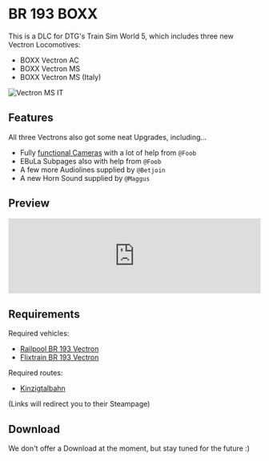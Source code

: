 # BR 193 BOXX

This is a DLC for DTG's Train Sim World 5, which includes three new Vectron Locomotives:
- BOXX Vectron AC
- BOXX Vectron MS
- BOXX Vectron MS (Italy)

![Vectron MS IT](/assets/vectron_boxx_ffmfl.png)

## Features

All three Vectrons also got some neat Upgrades, including...

- Fully [functional Cameras](/projects/modding/vectron_camera.md) with a lot of help from `@Foob`
- EBuLa Subpages also with help from `@Foob`
- A few more Audiolines supplied by `@Betjoin`
- A new Horn Sound supplied by `@Maggus`

## Preview

<div class="video-container">
    <iframe class="video-iframe" width="100%" src="https://www.youtube.com/embed/CFBezh16YXU?si=tUTe6hhy7TpTC4Gj" title="YouTube video player" frameborder="0" allow="accelerometer; autoplay; clipboard-write; encrypted-media; gyroscope; picture-in-picture; web-share" allowfullscreen></iframe>
</div>

## Requirements

Required vehicles:
- [Railpool BR 193 Vectron](https://store.steampowered.com/app/2970390/Train_Sim_World_5_Railpool_BR_193_Vectron_Loco_AddOn/)
- [Flixtrain BR 193 Vectron](https://store.steampowered.com/app/2970830/Train_Sim_World_5_FlixTrain_BR_193_Vectron_Loco_AddOn/)

Required routes:
- [Kinzigtalbahn](https://store.steampowered.com/app/2970810/Train_Sim_World_5_Frankfurt__Fulda_Kinzigtalbahn_Route_AddOn/)

(Links will redirect you to their Steampage)

## Download

We don't offer a Download at the moment, but stay tuned for the future :)